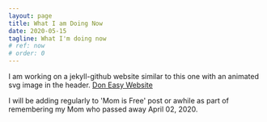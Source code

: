 ```yaml
---
layout: page
title: What I am Doing Now
date: 2020-05-15
tagline: What I'm doing now
# ref: now
# order: 0
---
```


I am working on a jekyll-github website similar to this one with an animated svg image in the header. [Don Easy Website](https://doneasy1.github.io)

I will be adding regularly to 'Mom is Free' post or awhile as part of remembering my Mom who passed away April 02, 2020.

<!-- {::nomarkdown}
<svg width="200" height=200>
    <circle id="circle-fade" cx="150" cy="100" r="10" fill="blue"/>
</svg>
{:/} -->
